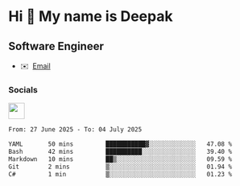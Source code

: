 Hi 👋 My name is Deepak
=======================

Software Engineer
-----------------
* ✉️  [Email](mailto:kumar.neu19@gmail.com)


### Socials

<p align="left"><a href="https://www.linkedin.com/in/deepak94kumar" target="_blank" rel="noreferrer"><img src="https://raw.githubusercontent.com/danielcranney/readme-generator/main/public/icons/socials/linkedin.svg" width="32" height="32" /></a></p>

<!--START_SECTION:waka-->

```txt
From: 27 June 2025 - To: 04 July 2025

YAML       50 mins         ███████████▓░░░░░░░░░░░░░   47.08 %
Bash       42 mins         ██████████░░░░░░░░░░░░░░░   39.40 %
Markdown   10 mins         ██▒░░░░░░░░░░░░░░░░░░░░░░   09.59 %
Git        2 mins          ▒░░░░░░░░░░░░░░░░░░░░░░░░   01.94 %
C#         1 min           ▒░░░░░░░░░░░░░░░░░░░░░░░░   01.23 %
```

<!--END_SECTION:waka-->
